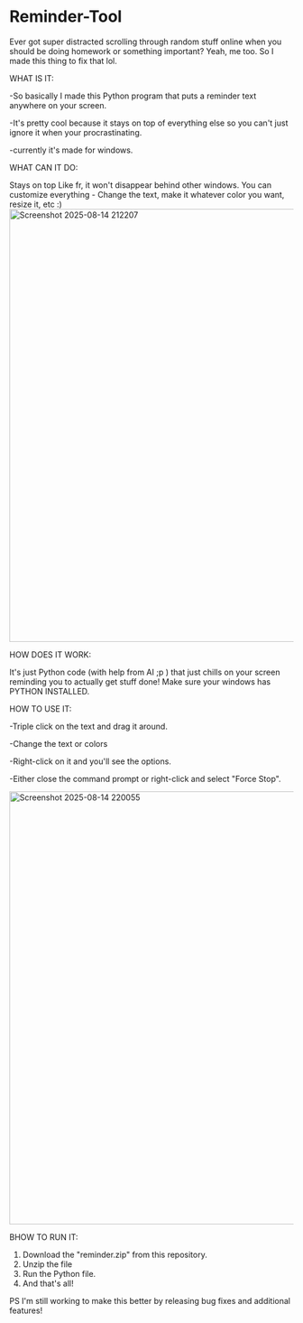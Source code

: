 # Reminder-Tool
Ever got super distracted scrolling through random stuff online when you should be doing homework or something important? Yeah, me too. So I made this thing to fix that lol.



WHAT IS IT:


-So basically I made this Python program that puts a reminder text anywhere on your screen. 

-It's pretty cool because it stays on top of everything else so you can't just ignore it when your procrastinating.

-currently it's made for windows.



WHAT CAN IT DO:


Stays on top Like fr, it won't disappear behind other windows.
You can customize everything - Change the text, make it whatever color you want, resize it, etc :)
<img width="1365" height="767" alt="Screenshot 2025-08-14 212207" src="https://github.com/user-attachments/assets/bfdfd580-d187-432d-8040-53a25ea29a5c" />




HOW DOES IT WORK:


It's just Python code (with help from AI ;p ) that just chills on your screen reminding you to actually get stuff done! Make sure your windows has PYTHON INSTALLED.



HOW TO USE IT:


-Triple click on the text and drag it around.

-Change the text or colors

-Right-click on it and you'll see the options.

-Either close the command prompt or right-click and select "Force Stop".

<img width="1365" height="767" alt="Screenshot 2025-08-14 220055" src="https://github.com/user-attachments/assets/d9115b27-c8e4-4ef6-83d8-c8d3578ecc72" />




BHOW TO RUN IT:


1. Download the "reminder.zip" from this repository.
2. Unzip the file
3. Run the Python file.
4. And that's all!


PS I'm still working to make this better by releasing bug fixes and additional features!
